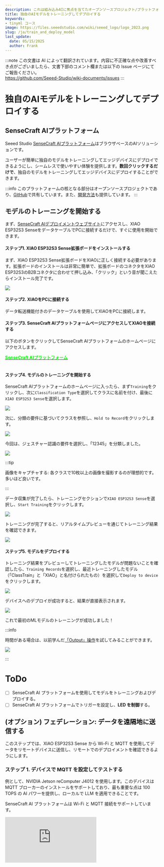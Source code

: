 ```yaml
---
description: これは組み込みAIに焦点を当てたオープンソースプロジェクト/プラットフォームです。
title: 独自のAIモデルをトレーニングしてデプロイする
keywords:
- tinyml コース
image: https://files.seeedstudio.com/wiki/seeed_logo/logo_2023.png
slug: /ja/train_and_deploy_model
last_update:
  date: 05/15/2025
  author: Frank
---
```

:::note
この文書は AI によって翻訳されています。内容に不正確な点や改善すべき点がございましたら、文書下部のコメント欄または以下の Issue ページにてご報告ください。  
https://github.com/Seeed-Studio/wiki-documents/issues
:::

# 独自のAIモデルをトレーニングしてデプロイする

## SenseCraft AIプラットフォーム

Seeed Studio [SenseCraft AIプラットフォーム](https://sensecraft.seeed.cc/ai/#/model)はブラウザベースのAIソリューションです。

ユーザーが簡単に独自のモデルをトレーニングしてエッジデバイスにデプロイできるようにし、シームレスで使いやすい体験を提供します。**数回クリックするだけで**、独自のモデルをトレーニングしてエッジデバイスにデプロイすることができます。

:::info
このプラットフォームの核となる部分はオープンソースプロジェクトであり、[GitHub](https://github.com/Seeed-Studio/ModelAssistant)で共有しています。また、[開発方法](/ja/ModelAssistant_Introduce_Overview)も提供しています。
:::

## モデルのトレーニングを開始する

まず、[SenseCraft AIデプロイメントウェブサイト](https://sensecraft.seeed.cc/ai/#/device/local?time=1724577953974)にアクセスし、XIAO ESP32S3 SenseをデータケーブルでPCに接続するだけで、すぐに使用を開始できます。

#### ステップ1. XIAO ESP32S3 Sense拡張ボードをインストールする

まず、XIAO ESP32S3 Sense拡張ボードをXIAOに正しく接続する必要があります。拡張ボードのインストールは非常に簡単で、拡張ボードのコネクタをXIAO ESP32S3のB2Bコネクタに合わせて押し込み、「クリック」という音が聞こえたらインストール完了です。

<div style={{textAlign:'center'}}><img src="https://files.seeedstudio.com/wiki/SeeedStudio-XIAO-ESP32S3/img/61.gif" style={{width:500, height:'auto'}}/></div>

#### ステップ2. XIAOをPCに接続する

データ転送機能付きのデータケーブルを使用してXIAOをPCに接続します。

#### ステップ3. SenseCraft AIプラットフォームページにアクセスしてXIAOを接続する

以下のボタンをクリックしてSenseCraft AIプラットフォームのホームページにアクセスします。

<div class="get_one_now_container" style={{textAlign: 'center'}}>
	<a class="get_one_now_item" href="https://sensecraft.seeed.cc/ai/#/home" target="_blank" rel="noopener noreferrer"><strong><span><font color={'FFFFFF'} size={"2"}>SenseCraft AIプラットフォーム</font></span></strong></a>
</div><br />

#### ステップ4. モデルのトレーニングを開始する

SenseCraft AIプラットフォームのホームページに入ったら、まず`Training`をクリックし、次に`Classification Type`を選択してクラスに名前を付け、最後に`XIAO ESP32S3 Sense`を選択します。

<div style={{textAlign:'center'}}><img src="https://files.seeedstudio.com/wiki/tinyml-topic/trainingmodel/1.png" style={{width:800, height:'auto'}}/></div>

次に、分類の要件に基づいてクラスを参照し、`Hold to Record`をクリックします。

<div style={{textAlign:'center'}}><img src="https://files.seeedstudio.com/wiki/tinyml-topic/trainingmodel/2.png" style={{width:800, height:'auto'}}/></div>

今回は、ジェスチャー認識の要件を選択し、「12345」を分類しました。

<div style={{textAlign:'center'}}><img src="https://files.seeedstudio.com/wiki/tinyml-topic/trainingmodel/3.png" style={{width:800, height:'auto'}}/></div>

:::tip

画像をキャプチャする: 各クラスで10枚以上の画像を撮影するのが理想的です。多いほど良いです。

:::

データ収集が完了したら、トレーニングセクションで`XIAO ESP32S3 Sense`を選択し、`Start Training`をクリックします。

<div style={{textAlign:'center'}}><img src="https://files.seeedstudio.com/wiki/tinyml-topic/trainingmodel/4.png" style={{width:800, height:'auto'}}/></div>

トレーニングが完了すると、リアルタイムプレビューを通じてトレーニング結果を確認できます。

<div style={{textAlign:'center'}}><img src="https://files.seeedstudio.com/wiki/tinyml-topic/trainingmodel/5.png" style={{width:800, height:'auto'}}/></div>

#### ステップ5. モデルをデプロイする

トレーニング結果をプレビューしてトレーニングしたモデルが問題ないことを確認したら、`Training Records`を選択し、最近トレーニングしたモデル（「ClassTrain」と「XIAO」と名付けられたもの）を選択して`Deploy to device`をクリックします。

<div style={{textAlign:'center'}}><img src="https://files.seeedstudio.com/wiki/tinyml-topic/trainingmodel/6.png" style={{width:800, height:'auto'}}/></div>

デバイスへのデプロイが成功すると、結果が直接表示されます。

<div style={{textAlign:'center'}}><img src="https://files.seeedstudio.com/wiki/tinyml-topic/trainingmodel/7.gif" style={{width:800, height:'auto'}}/></div>

これで最初のMLモデルのトレーニングが成功しました！

:::info

時間がある場合は、以前学んだ[「Output」操作](https://wiki.seeedstudio.com/ja/sscma/#2-sensecraft-triggers---do-a-simple-feedback-action)を試してみることができます。

<div style={{textAlign:'center'}}><img src="https://files.seeedstudio.com/wiki/tinyml-topic/trainingmodel/8.png" style={{width:800, height:'auto'}}/></div>

:::

# ToDo
- [ ] SenseCraft AI プラットフォームを使用してモデルをトレーニングおよびデプロイする。
- [ ] SenseCraft AI プラットフォームでトリガーを設定し、**LED を制御**する。

## (オプション) フェデレーション: データを遠隔地に送信する

このステップでは、XIAO ESP32S3 Sense から Wi-Fi と MQTT を使用してデータをリモートデバイスに送信し、リモートでのデプロイメントを確認できるようにします。

### ステップ 1. デバイスで MQTT を設定してテストする

例として、NVIDIA Jetson reComputer J4012 を使用します。このデバイスは MQTT ブローカーのインストールをサポートしており、最も重要な点は 100 TOPS の AI パワーを提供し、ローカルで LLM を適用できることです。

SenseCraft AI プラットフォームは Wi-Fi と MQTT 接続をサポートしています。

<iframe width={800} height={480} src="https://www.youtube.com/embed/-KAyUHzRxHc" title="Unboxing & Plug in reComputer J4012 - Powered by NVIDIA Jetson Orin NX" frameBorder={0} allow="accelerometer; autoplay; clipboard-write; encrypted-media; gyroscope; picture-in-picture; web-share" referrerPolicy="strict-origin-when-cross-origin" allowFullScreen />

まず、MQTT ブローカー (Mosquitto) をインストールし、MQTT サーバーを設定します。

```
sudo apt-get update
sudo apt-get install mosquitto
```

これで reComputer (Linux) に Mosquitto のインストールが完了します。

次に以下のコマンドを実行します：

```
sudo service mosquitto start
```

これで Mosquitto を開始します。

その後、以下のコマンドを実行して Mosquitto がアクティブ化されているか確認します：

```
sudo service mosquitto status
```

![image](https://fabacademy.org/2024/labs/chaihuo/students/matthew-yu/assets/images/mqtt_docusaurus_xiao_1-3919de85499db74b41cf3057bcdfe6bd.png)

:::info
テスト:

トピックを作成/購読する場合：

```
mosquitto_sub -h localhost -t "LED"
```

データを送信/公開する場合：

```
mosquitto_pub -h localhost -t "LED" -m "1"
mosquitto_pub -h localhost -t "LED" -m "test"
```

結果を取得し、すべて正常に動作しているようです：

![image](https://fabacademy.org/2024/labs/chaihuo/students/matthew-yu/assets/images/mqtt_docusaurus_xiao_3-281bf87c08ecdb601595625229a7e1df.png)
:::

`localhost` は `192.168.66.184` (reComputer として) です：

![image](https://fabacademy.org/2024/labs/chaihuo/students/matthew-yu/assets/images/mqtt_docusaurus_xiao_2-8202adc158ca9aa540a264c288c431ed.jpg)

### ステップ 3. SenseCraft AI プラットフォームで XIAO ESP32S3 Sense を設定する

SenseCraft AI プラットフォームでは、「Configuration」ページを参照できます：

<div style={{textAlign:'center'}}><img src="https://files.seeedstudio.com/wiki/tinyml-topic/xiao_mqtt_1.png" style={{width:800, height:'auto'}}/></div>

:::info
- SSID: (MQTT デバイスと同じ Wi-Fi 名)
- Password: (MQTT デバイスの Wi-Fi パスワード)
- Encryption: AUTO
- MQTT: Yes
- Host: (MQTT デバイスの IP アドレス)
- Port: 1883

この例では、MQTT デバイスは上記の reComputer です。
:::

### ステップ 3. XIAO ESP32S3 Sense からデータを受信して表示する

受信部分では、以下のコマンドでクライアントをインストールできます：

```
pip install python-sscma
```

これは [sscma_micro](https://github.com/Seeed-Studio/sscma_micro) 用の統合クライアントであり、[SSCMA](https://github.com/Seeed-Studio/SSCMA) モデル用のサーバーとして機能するマイクロコントローラーです。

その後、以下のコマンドを使用してデータを受信します：

```
sscma.cli client --broker mqtt.broker.com --device device_id 
```

:::info
この場合、`mqtt.broker.com` は 192.168.66.184、`device_id` は SenseCraft AI プラットフォーム上の XIAO ESP32S3 Sense から取得します。
<div style={{textAlign:'center'}}><img src="https://files.seeedstudio.com/wiki/tinyml-topic/xiao_mqtt_2.png" style={{width:300, height:'auto'}}/></div>
:::

### ステップ 4. (近日公開) 複数の XIAO を 1 ページでフェデレーションする

### ステップ 5. (近日公開) XIAO から画像を自動的に監視するために LLM を有効化する